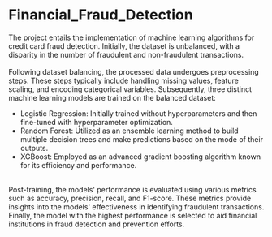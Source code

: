 # Financial_Fraud_Detection
The project entails the implementation of machine learning algorithms for credit card fraud detection. Initially, the dataset is unbalanced, with a disparity in the number of fraudulent and non-fraudulent transactions.<br>
<br>
Following dataset balancing, the processed data undergoes preprocessing steps. These steps typically include handling missing values, feature scaling, and encoding categorical variables. Subsequently, three distinct machine learning models are trained on the balanced dataset:<br>

- Logistic Regression: Initially trained without hyperparameters and then fine-tuned with hyperparameter optimization.
- Random Forest: Utilized as an ensemble learning method to build multiple decision trees and make predictions based on the mode of their outputs.
- XGBoost: Employed as an advanced gradient boosting algorithm known for its efficiency and performance. <br>
<br>
Post-training, the models' performance is evaluated using various metrics such as accuracy, precision, recall, and F1-score. These metrics provide insights into the models' effectiveness in identifying fraudulent transactions. Finally, the model with the highest performance is selected to aid financial institutions in fraud detection and prevention efforts.
